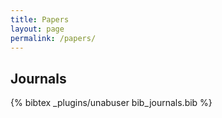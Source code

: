 ```yaml
---
title: Papers
layout: page
permalink: /papers/
---
```


## Journals

{% bibtex _plugins/unabuser bib_journals.bib %}